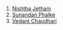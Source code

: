 
1. <a href='https://github.com/NishthaJethani'>Nishtha Jethani
2. <a href="https://github.com/SunandanP">Sunandan Phalke
3. <a href="https://github.com/vedant237">Vedant Chaudhari
